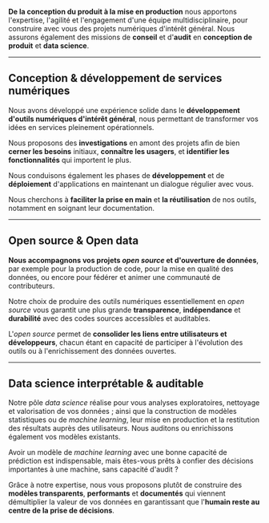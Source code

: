 
**De la conception du produit à la mise en production** nous apportons l'expertise, l'agilité et l'engagement d'une équipe multidisciplinaire, pour construire avec vous des projets numériques d'intérêt général. Nous assurons également des missions de **conseil** et d'**audit** en **conception de produit** et **data science**.

---

## Conception & développement de services numériques

Nous avons développé une expérience solide dans le **développement d'outils numériques d'intérêt général**, nous permettant de transformer vos idées en services pleinement opérationnels.

Nous proposons des **investigations** en amont des projets afin de bien **cerner les besoins** initiaux, **connaître les usagers**, et **identifier les fonctionnalités** qui importent le plus.

Nous conduisons également les phases de **développement** et de **déploiement** d'applications en maintenant un dialogue régulier avec vous.

Nous cherchons à **faciliter la prise en main** et **la réutilisation** de nos outils, notamment en soignant leur documentation.

---

## Open source & Open data

**Nous accompagnons vos projets *open source* et d'ouverture de données**, par exemple pour la production de code, pour la mise en qualité des données, ou encore pour fédérer et animer une communauté de contributeurs.

Notre choix de produire des outils numériques essentiellement en *open source* vous garantit une plus grande **transparence**, **indépendance** et **durabilité** avec des codes sources accessibles et auditables. 

L'*open source* permet de **consolider les liens entre utilisateurs et développeurs**, chacun étant en capacité de participer à l'évolution des outils ou à l'enrichissement des données ouvertes.

---

## Data science interprétable & auditable

Notre pôle *data science* réalise pour vous analyses exploratoires, nettoyage et valorisation de vos données ; ainsi que la construction de modèles statistiques ou de *machine learning*, leur mise en production et la restitution des résultats auprès des utilisateurs. Nous auditons ou enrichissons également vos modèles existants.

Avoir un modèle de *machine learning* avec une bonne capacité de prédiction est indispensable, mais êtes-vous prêts à confier des décisions importantes à une machine, sans capacité d'audit ?

Grâce à notre expertise, nous vous proposons plutôt de construire des **modèles transparents**, **performants** et **documentés** qui viennent démultiplier la valeur de vos données en garantissant que l'**humain reste au centre de la prise de décisions**.


